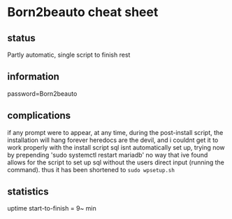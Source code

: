 # Born2beauto cheat sheet

## status
Partly automatic, single script to finish rest

## information

password=Born2beauto

## complications
if any prompt were to appear, at any time, during the post-install script, the
installation will hang forever
heredocs are the devil, and i couldnt get it to work properly with the install
script
sql isnt automatically set up, trying now by prepending 'sudo systemctl restart
mariadb'
no way that ive found allows for the script to set up sql without the users
direct input (running the command). thus it has been shortened to `sudo
wpsetup.sh`

## statistics

uptime start-to-finish = 9~ min
